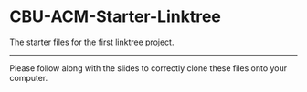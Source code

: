 # CBU-ACM-Starter-Linktree
The starter files for the first linktree project.
<hr>

Please follow along with the slides to correctly clone these files onto your computer.